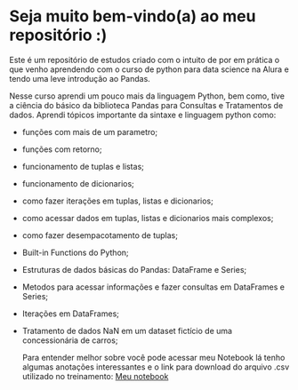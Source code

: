 # Seja muito bem-vindo(a) ao meu repositório :)
  Este é um repositório de estudos criado com o intuito de por em prática o que venho aprendendo com o curso de python para data science na Alura e tendo uma leve introdução ao Pandas.

  Nesse curso aprendi um pouco mais da linguagem Python, bem como, tive a ciência do básico da biblioteca Pandas para Consultas e Tratamentos de dados.
  Aprendi tópicos importante da sintaxe e linguagem python como: 
- funções com mais de um parametro;
- funções com retorno;
- funcionamento de tuplas e listas;
- funcionamento de dicionarios;
- como fazer iterações em tuplas, listas e dicionarios;
- como acessar dados em tuplas, listas e dicionarios mais complexos;
- como fazer desempacotamento de tuplas;
- Built-in Functions do Python;
- Estruturas de dados básicas do Pandas: DataFrame e Series;
- Metodos para acessar informações e fazer consultas em DataFrames e Series;
- Iterações em DataFrames;
- Tratamento de dados NaN em um dataset fictício de uma concessionária de carros;

  Para entender melhor sobre você pode acessar meu Notebook lá tenho algumas anotações interessantes e o link para download do arquivo .csv utilizado no treinamento: 
<a href="https://colab.research.google.com/drive/1Pk0jweyDEjicyzAH56pum7_ujzM98gOC?usp=sharing" target="_blank">Meu notebook</a>
